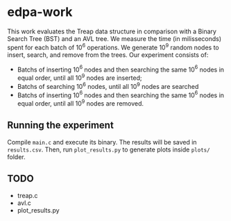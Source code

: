 # edpa-work
This work evaluates the Treap data structure in comparison with a Binary Search Tree (BST) and an AVL tree. We measure the time (in milisseconds) spent for each batch of 10$^{6}$ operations. We generate 10$^{9}$ random nodes to insert, search, and remove from the trees. Our experiment consists of:
- Batchs of inserting 10$^{6}$ nodes and then searching the same 10$^{6}$ nodes in equal order, until all 10$^{9}$ nodes are inserted;
- Batchs of searching 10$^{6}$ nodes, until all 10$^{9}$ nodes are searched
- Batchs of inserting 10$^{6}$ nodes and then searching the same 10$^{6}$ nodes in equal order, until all 10$^{9}$ nodes are removed.
  
## Running the experiment
Compile `main.c` and execute its binary. The results will be saved in `results.csv`. Then, run `plot_results.py` to generate plots inside `plots/` folder.

## TODO
- treap.c
- avl.c
- plot_results.py